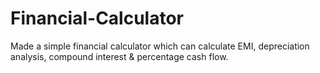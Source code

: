 # Financial-Calculator
Made a simple financial calculator which can calculate EMI, depreciation analysis, compound interest &amp; percentage cash flow.
